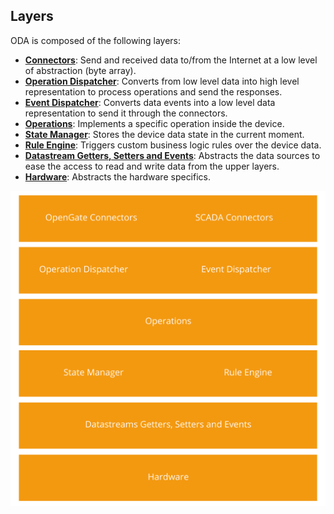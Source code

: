 ## Layers

ODA is composed of the following layers:

* [__Connectors__](connectors/README.md): Send and received data to/from the Internet at a low level of abstraction (byte array).
* [__Operation Dispatcher__](operationDispatcher.md): Converts from low level data into high level representation to process operations and send the responses.
* [__Event Dispatcher__](eventDispatcher/README.md): Converts data events into a low level data representation to send it through the connectors.
* [__Operations__](operations.md): Implements a specific operation inside the device.
* [__State Manager__](stateManager.md): Stores the device data state in the current moment.
* [__Rule Engine__](ruleEngine.md): Triggers custom business logic rules over the device data.
* [__Datastream Getters, Setters and Events__](datastreams/README.md): Abstracts the data sources to ease the access to read and write data from the upper layers.
* [__Hardware__](hardware/README.md): Abstracts the hardware specifics.

![ODA layers](../asset/img/layers.png)
